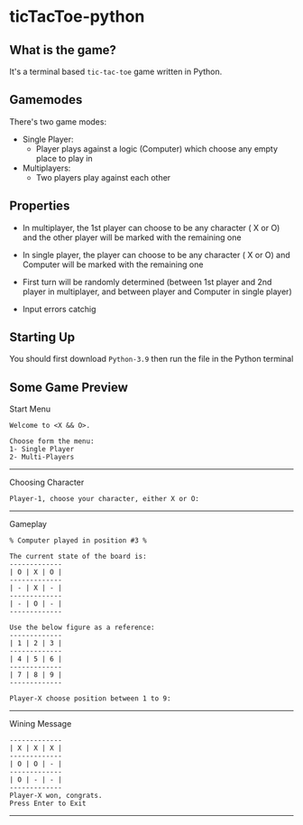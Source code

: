 
# ticTacToe-python
## What is the game?
It's a terminal based `tic-tac-toe` game written in Python. 
## Gamemodes

There's two game modes:
-	Single Player:
	-	Player plays against a logic (Computer) which choose any empty place to play in
-	Multiplayers:
	-	Two players play against each other   

## Properties
- In multiplayer, the 1st player can choose to be any character ( X or O) and the other player will be marked with the remaining one 

- In single player, the player can choose to be any character ( X or O) and Computer will be marked with the remaining one

- First turn will be randomly determined (between 1st player and 2nd player in multiplayer, and between player and Computer in single player)

- Input errors catchig

## Starting Up
You should first download `Python-3.9` then run the file in the Python terminal
## Some Game Preview
Start Menu
```
Welcome to <X && O>.

Choose form the menu:
1- Single Player
2- Multi-Players
```
<hr>

Choosing Character
```
Player-1, choose your character, either X or O: 
```
<hr>

Gameplay
```
% Computer played in position #3 %

The current state of the board is:
-------------
| O | X | O |
-------------
| - | X | - |
-------------
| - | O | - |
-------------
 
Use the below figure as a reference:
-------------
| 1 | 2 | 3 |
-------------
| 4 | 5 | 6 |
-------------
| 7 | 8 | 9 |
-------------

Player-X choose position between 1 to 9: 
```
<hr>

Wining Message
```
-------------
| X | X | X |
-------------
| O | O | - |
-------------
| O | - | - |
-------------
Player-X won, congrats.
Press Enter to Exit
```
<hr>
